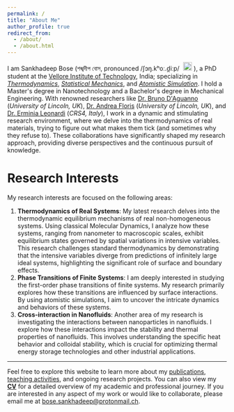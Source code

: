```yaml
---
permalink: /
title: "About Me"
author_profile: true
redirect_from: 
  - /about/
  - /about.html
---
```


I am Sankhadeep Bose (শঙ্খদীপ বোস, pronounced /ʃɔŋ.kʰoː.d̪iːp/ 
<span style="display: inline-flex; align-items: center;">
  <audio id="pronunciation" src="{{ site.baseurl }}/assets/audio/pronunciation.mp3"></audio>
  <button onclick="document.getElementById('pronunciation').play()" style="background:none;border:none;padding:0;margin-left:5px;">
    <img src="https://upload.wikimedia.org/wikipedia/commons/2/21/Speaker_Icon.svg" alt="Play Pronunciation" style="width:20px;height:20px;border:0;">
</button>
</span>
), a PhD student at the [Vellore Institute of Technology](https://vit.ac.in/), India; specializing in *[Thermodynamics](https://en.wikipedia.org/wiki/Thermodynamics)*, *[Statistical Mechanics](https://en.wikipedia.org/wiki/Statistical_mechanics)*, and *[Atomistic Simulation](http://www.sklogwiki.org/SklogWiki/index.php/Computer_simulation_techniques)*. I hold a Master's degree in Nanotechnology and a Bachelor's degree in Mechanical Engineering. With renowned researchers like [Dr. Bruno D'Aguanno](https://sites.google.com/view/brunodaguanno) (*University of Lincoln, UK*), [Dr. Andrea Floris](https://staff.lincoln.ac.uk/afloris) (*University of Lincoln, UK*), and [Dr. Erminia Leonardi](https://www.crs4.it/peopledetails/ermy/leonardi-erminia/) (*CRS4, Italy*), I work in a dynamic and stimulating research environment, where we delve into the thermodynamics of real materials, trying to figure out what makes them tick (and sometimes why they refuse to). These collaborations have significantly shaped my research approach, providing diverse perspectives and the continuous pursuit of knowledge.

Research Interests
======
My research interests are focused on the following areas:
1. **Thermodynamics of Real Systems**: My latest research delves into the thermodynamic equilibrium mechanisms of real non-homogeneous systems. Using classical Molecular Dynamics, I analyze how these systems, ranging from nanometer to macroscopic scales, exhibit equilibrium states governed by spatial variations in intensive variables. This research challenges standard thermodynamics by demonstrating that the intensive variables diverge from predictions of infinitely large ideal systems, highlighting the significant role of surface and boundary effects.
1. **Phase Transitions of Finite Systems**: I am deeply interested in studying the first-order phase transitions of finite systems. My research primarily explores how these transitions are influenced by surface interactions. By using atomistic simulations, I aim to uncover the intricate dynamics and behaviors of these systems.
1. **Cross-interaction in Nanofluids**: Another area of my research is investigating the interactions between nanoparticles in nanofluids. I explore how these interactions impact the stability and thermal properties of nanofluids. This involves understanding the specific heat behavior and colloidal stability, which is crucial for optimizing thermal energy storage technologies and other industrial applications.

------
Feel free to explore this website to learn more about my [publications](/publications/), [teaching activities](/teaching/), and ongoing research projects. You can also view my **[CV](/cv/)** for a detailed overview of my academic and professional journey. If you are interested in any aspect of my work or would like to collaborate, please email me at [bose.sankhadeep@protonmail.ch](mailto:bose.sankhadeep@protonmail.ch).
